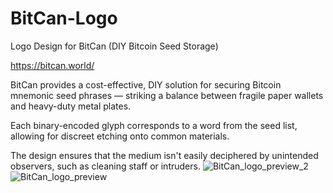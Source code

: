 # BitCan-Logo
Logo Design for BitCan (DIY Bitcoin Seed Storage)

https://bitcan.world/

BitCan provides a cost-effective, DIY solution for securing Bitcoin mnemonic seed phrases — striking a balance between fragile paper wallets and heavy-duty metal plates.

Each binary-encoded glyph corresponds to a word from the seed list, allowing for discreet etching onto common materials.

The design ensures that the medium isn't easily deciphered by unintended observers, such as cleaning staff or intruders.
![BitCan_logo_preview_2](https://github.com/BitkoYinowsky/BitCan-Logo/assets/120757918/36b68459-12b7-4e1a-8e49-8c1634c68d65)
![BitCan_logo_preview](https://github.com/BitkoYinowsky/BitCan-Logo/assets/120757918/c0f50442-29eb-4c32-b6e3-93f9c39c3d25)
